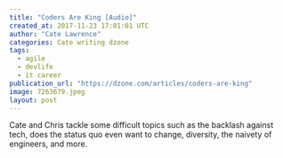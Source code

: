 ```yaml
---
title: "Coders Are King [Audio]"
created_at: 2017-11-23 17:01:01 UTC
author: "Cate Lawrence"
categories: Cate writing dzone
tags: 
  - agile
  - devlife
  - it career
publication_url: "https://dzone.com/articles/coders-are-king"
image: 7263679.jpeg
layout: post
---
```

Cate and Chris tackle some difficult topics such as the backlash against tech, does the status quo even want to change, diversity, the naivety of engineers, and more.

